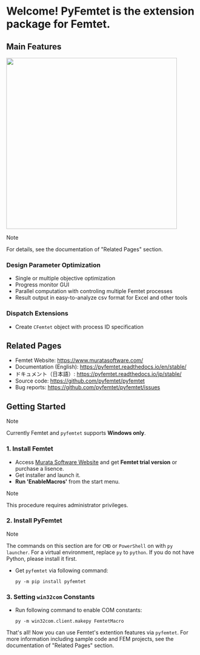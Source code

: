 # Welcome! PyFemtet is the extension package for Femtet.

## Main Features

<img src="img/pyfemtet_conceptual_diagram.png" width="450">

> [!NOTE]
> For details, see the documentation of "Related Pages" section.

### Design Parameter Optimization
- Single or multiple objective optimization
- Progress monitor GUI
- Parallel computation with controling multiple Femtet processes
- Result output in easy-to-analyze csv format for Excel and other tools

### Dispatch Extensions
- Create `CFemtet` object with process ID specification

## Related Pages

- Femtet Website: https://www.muratasoftware.com/
- Documentation (English): https://pyfemtet.readthedocs.io/en/stable/
- ドキュメント（日本語）: https://pyfemtet.readthedocs.io/jp/stable/
- Source code: https://github.com/pyfemtet/pyfemtet
- Bug reports: https://github.com/pyfemtet/pyfemtet/issues


## Getting Started

> [!NOTE]
> Currently Femtet and `pyfemtet` supports **Windows only**.

### 1. Install Femtet

- Access [Murata Software Website](https://www.muratasoftware.com/) and get **Femtet trial version** or purchase a lisence.
- Get installer and launch it.
- **Run 'EnableMacros'** from the start menu.
> [!NOTE]
> This procedure requires administrator privileges.


### 2. Install PyFemtet

> [!NOTE]
> The commands on this section are for `CMD` or `PowerShell` on with `py launcher`.
> For a virtual environment, replace `py` to `python`.
> If you do not have Python, please install it first.

- Get `pyfemtet` via following command:

    ```py -m pip install pyfemtet```


### 3. Setting `win32com` Constants

- Run following command to enable COM constants:

    ```py -m win32com.client.makepy FemtetMacro```
    
That's all! Now you can use Femtet's extention features via `pyfemtet`.
For more information including sample code and FEM projects, see the documentation of "Related Pages" section.
